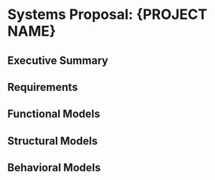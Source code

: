 # Systems Proposal: {PROJECT NAME} #

## Executive Summary ##

## Requirements ##

## Functional Models ##

## Structural Models ##

## Behavioral Models ##
